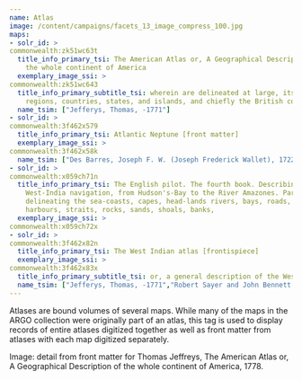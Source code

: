 ```yaml
---
name: Atlas
image: /content/campaigns/facets_13_image_compress_100.jpg
maps:
- solr_id: > 
commonwealth:zk51wc63t
  title_info_primary_tsi: The American Atlas or, A Geographical Description of
    the whole continent of America
  exemplary_image_ssi: > 
commonwealth:zk51wc643
  title_info_primary_subtitle_tsi: wherein are delineated at large, its several
    regions, countries, states, and islands, and chiefly the British colonies
  name_tsim: ["Jefferys, Thomas, -1771"]
- solr_id: > 
commonwealth:3f462x579
  title_info_primary_tsi: Atlantic Neptune [front matter]
  exemplary_image_ssi: > 
commonwealth:3f462x58k
  name_tsim: ["Des Barres, Joseph F. W. (Joseph Frederick Wallet), 1722-1824"]
- solr_id: > 
commonwealth:x059ch71n
  title_info_primary_tsi: The English pilot. The fourth book. Describing the
    West-India navigation, from Hudson's-Bay to the River Amazones. Particulary
    delineating the sea-coasts, capes, head-lands rivers, bays, roads, havens,
    harbours, straits, rocks, sands, shoals, banks, 
  exemplary_image_ssi: > 
commonwealth:x059ch72x
- solr_id: > 
commonwealth:3f462x82n
  title_info_primary_tsi: The West Indian atlas [frontispiece]
  exemplary_image_ssi: > 
commonwealth:3f462x83x
  title_info_primary_subtitle_tsi: or, a general description of the West Indies
  name_tsim: ["Jefferys, Thomas, -1771","Robert Sayer and John Bennett (Firm)"]
---
```

Atlases are bound volumes of several maps. While many of the maps in the ARGO collection were originally part of an atlas, this tag is used to display records of entire atlases digitized together as well as front matter from atlases with each map digitized separately.

Image: detail from front matter for Thomas Jeffreys, The American Atlas or, A Geographical Description of the whole continent of America, 1778.